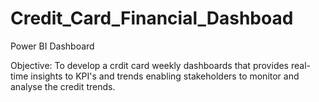# Credit_Card_Financial_Dashboad
Power BI Dashboard

Objective: To develop a crdit card weekly dashboards that provides real-time insights to KPI's and trends enabling stakeholders to monitor and analyse the credit trends.
